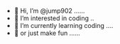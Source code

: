 - 👋 Hi, I’m @jump902 ......
- 👀 I’m interested in coding ..
- 🌱 I’m currently learning coding ....
- 🌱 or just make fun ......

<!---
jump902/jump902 is a ✨ special ✨ repository because its `README.md` (this file) appears on your GitHub profile.
You can click the Preview link to take a look at your changes.
--->
